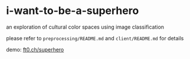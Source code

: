 # i-want-to-be-a-superhero
an exploration of cultural color spaces using image classification

please refer to `preprocessing/README.md` and `client/README.md` for details

demo: [ft0.ch/superhero](http://ft0.ch/superhero/)
